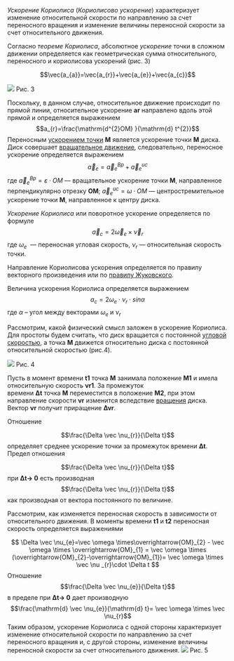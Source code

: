 _Ускорение Кориолиса_ (_Кориолисово ускорение_) характеризует изменение относительной скорости по направлению за счет переносного вращения и изменение величины переносной скорости за счет относительного движения.

Согласно _теореме Кориолиса_, абсолютное _ускорение_ точки в сложном движении определяется как геометрическая сумма относительного, переносного и кориолисова ускорений (рис. 3)

$$\vec{a_{a}}=\vec{a_{r}}+\vec{a_{e}}+\vec{a_{c}}$$

![](uskorenie-koriolisa-1.png)
Рис. 3

Поскольку, в данном случае, относительное движение происходит по прямой линии, относительное ускорение **ar** направлено вдоль этой прямой и определяется выражением
$$a_{r}=\frac{\mathrm{d^{2}OM} }{\mathrm{d} t^{2}}$$
Переносным [ускорением точки](https://isopromat.ru/teormeh/kratkaja-teoria/kinematika-uskorenie-tocki) **M** является ускорение точки **M** диска. Диск совершает [вращательное движение](https://isopromat.ru/teormeh/kratkaja-teoria/vrasatelnoe-dvizenie-tverdogo-tela), следовательно, переносное ускорение определяется выражением
$$\vec a_{e}=\vec a_{e}^{Bp}+\vec a_{e}^{uc}$$
где $\vec a_{e}^{Bp}= \varepsilon \cdot OM$ — вращательное ускорение точки **M**, направленное перпендикулярно отрезку **OM**;
$\vec a_{e}^{uc}= \omega \cdot OM$ — центростремительное ускорение точки **M**, направленное к центру диска.

_Ускорение Кориолиса_ или поворотное ускорение определяется по формуле
$$\vec a_{c}= 2 \vec \omega _{e}\times \vec \nu _{r}$$
где $\omega _{e}$  — переносная угловая скорость, $\nu _{r}$ — относительная скорость точки.

Направление Кориолисова ускорения определяется по правилу векторного произведения или по [правилу Жуковского](https://isopromat.ru/teormeh/obzornyj-kurs/opredelenie-skorostej-i-uskorenij-tocek-v-sloznom-dvizenii).

Величина ускорения Кориолиса определяется выражением
$$a_{c}=2\omega _{e}\cdot \nu _{r}\cdot sin\alpha $$
где $\alpha$ – угол между векторами $\omega _{e}$ и $\nu _{r}$

Рассмотрим, какой физический смысл заложен в ускорение Кориолиса. Для простоты будем считать, что диск вращается с постоянной [угловой скоростью](https://isopromat.ru/teormeh/obzornyj-kurs/uglovaya-skorost-i-uskorenie), а точка **M** движется относительно диска с постоянной относительной скоростью (рис.4).

![](uskorenie-koriolisa-2.png)
Рис. 4

Пусть в момент времени **t1** точка **M** занимала положение **M1** и имела относительную скорость **νr1**. За промежуток времени **Δt** точка **M** переместится в положение **M2**, при этом направление скорости **νr** изменится вследствие [вращения](https://isopromat.ru/teormeh/obzornyj-kurs/vrashenie-tverdogo-tela-vokrug-nepodvizhnoj-osi) диска. Вектор **νr** получит приращение **Δνr**.

Отношение

$$\frac{\Delta \vec \nu_{r}}{\Delta t}$$
определяет среднее ускорение точки за промежуток времени **Δt**. Предел отношения

$$\frac{\Delta \vec \nu_{r}}{\Delta t}$$
при **Δt→ 0** есть производная
$$\frac{\Delta \vec \nu_{r}}{\Delta t}$$
как производная от вектора постоянного по величине.

Рассмотрим, как изменяется переносная скорость в зависимости от относительного движения. В моменты времени **t1** и **t2** переносная скорость определяется выражениями

$$ \Delta \vec \nu_{e}=\vec \omega \times\overrightarrow{OM}_{2} - \vec \omega \times \overrightarrow{OM}_{1} = \vec \omega \times (\overrightarrow{OM}_{2}-\overrightarrow{OM}_{1})= \vec \omega \times \vec \nu _{r}\cdot \Delta t $$
Отношение
$$\frac{\Delta \vec \nu_{e}}{\Delta t}$$
в пределе при **Δt→ 0** дает производную
$$\frac{\mathrm{d} \vec \nu_{e}}{\mathrm{d} t}= \vec \omega \times \vec \nu_{r}$$
Таким образом, ускорение Кориолиса с одной стороны характеризует изменение относительной скорости по направлению за счет переносного вращения и, с другой стороны, изменение величины переносной скорости за счет относительного движения.
![](uskorenie-koriolisa-3.png)
Рис. 5
